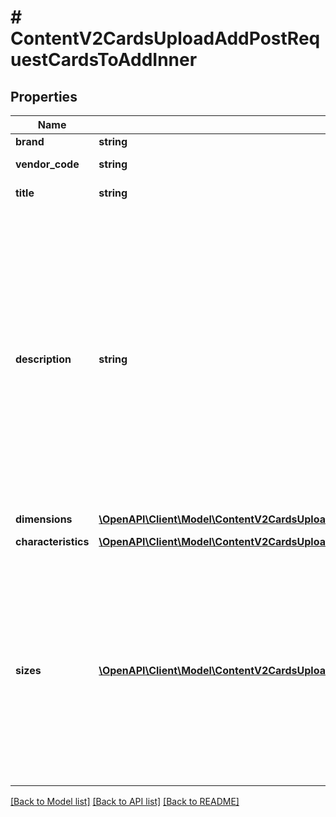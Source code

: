 # # ContentV2CardsUploadAddPostRequestCardsToAddInner

## Properties

Name | Type | Description | Notes
------------ | ------------- | ------------- | -------------
**brand** | **string** | Бренд | [optional]
**vendor_code** | **string** | Артикул продавца |
**title** | **string** | Наименование товара | [optional]
**description** | **string** | Описание товара. Максимальное количество символов зависит от категории товара. Стандарт — 2000, минимум — 1000, максимум — 5000.&lt;br&gt; Подробно о правилах описания в **Правилах заполнения карточки товара** в [Справочном центре](https://seller.wildberries.ru/help-center/article/A-113#описание) на портале продавцов. | [optional]
**dimensions** | [**\OpenAPI\Client\Model\ContentV2CardsUploadPostRequestInnerVariantsInnerDimensions**](ContentV2CardsUploadPostRequestInnerVariantsInnerDimensions.md) |  | [optional]
**characteristics** | [**\OpenAPI\Client\Model\ContentV2CardsUploadAddPostRequestCardsToAddInnerCharacteristicsInner[]**](ContentV2CardsUploadAddPostRequestCardsToAddInnerCharacteristicsInner.md) | Характеристики товара | [optional]
**sizes** | [**\OpenAPI\Client\Model\ContentV2CardsUploadAddPostRequestCardsToAddInnerSizesInner[]**](ContentV2CardsUploadAddPostRequestCardsToAddInnerSizesInner.md) | Массив с размерами. &lt;br&gt;  Если для размерного товара (обувь, одежда и др.) не указать этот массив, то системой в карточке он будет сгенерирован автоматически с &#x60;techSize&#x60; &#x3D; \&quot;A\&quot; и &#x60;wbSize&#x60; &#x3D; \&quot;1\&quot; и баркодом. | [optional]

[[Back to Model list]](../../README.md#models) [[Back to API list]](../../README.md#endpoints) [[Back to README]](../../README.md)
